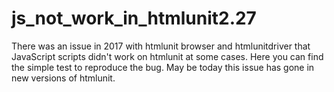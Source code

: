 # js_not_work_in_htmlunit2.27
There was an issue in 2017 with htmlunit browser and htmlunitdriver that JavaScript scripts didn't work on htmlunit at some cases.
Here you can find the simple test to reproduce the bug. May be today this issue has gone in new versions of htmlunit.
